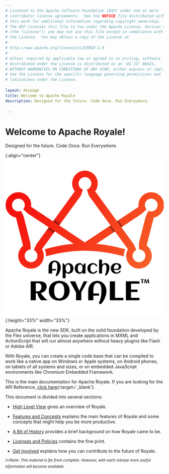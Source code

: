 ```yaml
---
# Licensed to the Apache Software Foundation (ASF) under one or more
# contributor license agreements.  See the NOTICE file distributed with
# this work for additional information regarding copyright ownership.
# The ASF licenses this file to You under the Apache License, Version 2.0
# (the "License"); you may not use this file except in compliance with
# the License.  You may obtain a copy of the License at
# 
# http://www.apache.org/licenses/LICENSE-2.0
# 
# Unless required by applicable law or agreed to in writing, software
# distributed under the License is distributed on an "AS IS" BASIS,
# WITHOUT WARRANTIES OR CONDITIONS OF ANY KIND, either express or implied.
# See the License for the specific language governing permissions and
# limitations under the License.

layout: docpage
title: Welcome to Apache Royale
description: Designed for the future. Code Once. Run Everywhere.

---
```


# Welcome to Apache Royale!

Designed for the future. Code Once. Run Everywhere.

{:align="center"}
![Apache Royale Logo](assets/images/apache-royale-main-logo-1000x1000.png){:height="33%" width="33%"}

Apache Royale is the new SDK, built on the solid foundation developed by the Flex universe, that lets you create applications in MXML and ActionScript that will run almost anywhere without heavy plugins like Flash or Adobe AIR.

With Royale, you can create a single code base that can be compiled to work like a native app on Windows or Apple systems, on Android phones, on tablets of all systems and sizes, or on embedded JavaScript environments like Chromium Embedded Framework. 

This is the main documentation for Apache Royale.  If you are looking for the API Reference, [click here](http://royale.apache.org/asdoc/index.html){:target='_blank'}.

This document is divided into several sections:

 * [High Level View](/royale-docs/welcome/high-level-view) gives an overview of Royale.

 * [Features and Concepts](features-and-concepts.html) explains the main features of Royale and some concepts that might help you be more productive.

 * [A Bit of History](/royale-docs/welcome/history) provides a brief background on how Royale came to be.

 * [Licenses and Policies](/royale-docs/welcome//licenses) contains the fine print.

 * [Get Involved](/royale-docs/welcome/get-involved) explains how you can contribute to the future of Royale.

<sup>_(*)Note: This material is far from complete. However, with each release more useful information will become available._</sup>
